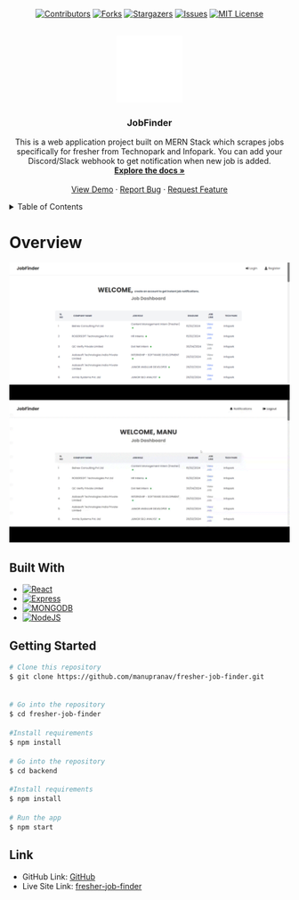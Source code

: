 <div align="center">

[![Contributors][contributors-shield]][contributors-url]
[![Forks][forks-shield]][forks-url]
[![Stargazers][stars-shield]][stars-url]
[![Issues][issues-shield]][issues-url]
[![MIT License][license-shield]][license-url]

</div>

<!-- PROJECT LOGO -->
<br />
<div align="center">

  <a href="https://github.com/manupranav/fresher-job-finder">
    <img src="media/logo.png" alt="Logo" width="120" height="120">
  </a>

<h3 align="center">JobFinder</h3>

  <p align="center">
    This is a web application project built on MERN Stack which scrapes jobs specifically for fresher from Technopark and Infopark. You can add your Discord/Slack webhook to get notification when new job is added.
    <br />
    <a href="https://github.com/manupranav/fresher-job-finder"><strong>Explore the docs »</strong></a>
    <br />
    <br />
    <a href="https://github.com/manupranav/fresher-job-finder">View Demo</a>
    ·
    <a href="https://github.com/manupranav/fresher-job-finder/issues">Report Bug</a>
    ·
    <a href="https://github.com/manupranav/fresher-job-finder/issues">Request Feature</a>
  </p>
</div>

<!-- TABLE OF CONTENTS -->
<details>
  <summary>Table of Contents</summary>
  <ol>
    <li>
      <a href="#overview">Overview</a>
    </li>
        <li><a href="#built-with">Built With</a></li>
    <li>
      <a href="#getting-started">Getting Started</a>
    <li><a href="#contact">Link</a></li>
  </ol>
</details>

<!-- Overview -->

# Overview

[![fresher-job-finder Preview][product-preview]](https://github.com/manupranav/fresher-job-finder/blob/main/media/preview.png)
[![fresher-job-finder Demo][product-video]](https://github.com/manupranav/fresher-job-finder/blob/main/media/demo.gif)

## Built With

- [![React][react.js]][react-url]
- [![Express][express.com]][express-url]
- [![MONGODB][mongodb.com]][mongodb-url]
- [![NodeJS][nodejs.com]][nodejs-url]

<!-- GETTING STARTED -->

## Getting Started

```bash
# Clone this repository
$ git clone https://github.com/manupranav/fresher-job-finder.git


# Go into the repository
$ cd fresher-job-finder

#Install requirements
$ npm install

# Go into the repository
$ cd backend

#Install requirements
$ npm install

# Run the app
$ npm start
```

<!-- LINK -->

## Link

- GitHub Link: [GitHub](https://github.com/manupranav/fresher-job-finder)
- Live Site Link: [fresher-job-finder](https://freshers-jobfinder.netlify.app/)

<!-- MARKDOWN LINKS & IMAGES -->
<!-- https://www.markdownguide.org/basic-syntax/#reference-style-links -->

[contributors-shield]: https://img.shields.io/github/contributors/manupranav/fresher-job-finder.svg?style=for-the-badge
[contributors-url]: https://github.com/manupranav/fresher-job-finder/graphs/contributors
[forks-shield]: https://img.shields.io/github/forks/manupranav/fresher-job-finder.svg?style=for-the-badge
[forks-url]: https://github.com/manupranav/fresher-job-finder/network/members
[stars-shield]: https://img.shields.io/github/stars/manupranav/fresher-job-finder.svg?style=for-the-badge
[stars-url]: https://github.com/manupranav/fresher-job-finder/stargazers
[issues-shield]: https://img.shields.io/github/issues/manupranav/fresher-job-finder.svg?style=for-the-badge
[issues-url]: https://github.com/manupranav/fresher-job-finder/issues
[license-shield]: https://img.shields.io/github/license/manupranav/fresher-job-finder.svg?style=for-the-badge
[license-url]: https://github.com/manupranav/fresher-job-finder/blob/master/LICENSE.txt
[linkedin-shield]: https://img.shields.io/badge/-LinkedIn-black.svg?style=for-the-badge&logo=linkedin&colorB=555
[linkedin-url]: https://linkedin.com/in/linkedin_username
[product-screenshot]: images/screenshot.png
[next.js]: https://img.shields.io/badge/next.js-000000?style=for-the-badge&logo=nextdotjs&logoColor=white
[next-url]: https://nextjs.org/
[react.js]: https://img.shields.io/badge/REACT%20JS-000000?style=for-the-badge&logo=REACT&logoColor=61DBFB
[react-url]: https://reactjs.org/
[materialui]: https://img.shields.io/badge/Material%20UI-293462?style=for-the-badge&logo=mui&logoColor=E7F6F2
[materialui-url]: https://mui.com/
[vue.js]: https://img.shields.io/badge/Vue.js-35495E?style=for-the-badge&logo=vuedotjs&logoColor=4FC08D
[vue-url]: https://vuejs.org/
[angular.io]: https://img.shields.io/badge/Angular-DD0031?style=for-the-badge&logo=angular&logoColor=white
[angular-url]: https://angular.io/
[svelte.dev]: https://img.shields.io/badge/Svelte-4A4A55?style=for-the-badge&logo=svelte&logoColor=FF3E00
[svelte-url]: https://svelte.dev/
[laravel.com]: https://img.shields.io/badge/Laravel-FF2D20?style=for-the-badge&logo=laravel&logoColor=white
[laravel-url]: https://laravel.com
[bootstrap.com]: https://img.shields.io/badge/Bootstrap-563D7C?style=for-the-badge&logo=bootstrap&logoColor=white
[bootstrap-url]: https://getbootstrap.com
[django.com]: https://img.shields.io/badge/Django-092E20?style=for-the-badge&logo=django&logoColor=white
[django-url]: https://www.djangoproject.com/
[sqlite.com]: https://img.shields.io/badge/SQLite-07405E?style=for-the-badge&logo=sqlite&logoColor=white
[sqlite-url]: https://www.sqlite.org/index.html
[postgresql.com]: https://img.shields.io/badge/PostgreSQL-316192?style=for-the-badge&logo=postgresql&logoColor=white
[postgresql-url]: https://www.postgresql.org/
[jquery.com]: https://img.shields.io/badge/jQuery-0769AD?style=for-the-badge&logo=jquery&logoColor=white
[jquery-url]: https://jquery.com
[netlify.com]: https://img.shields.io/badge/Netlify-00C7B7?style=for-the-badge&logo=netlify&logoColor=white
[netlify-url]: https://netlify.com
[python.org]: https://img.shields.io/badge/Python-14354C?style=for-the-badge&logo=python&logoColor=white
[python-url]: https://www.python.org/
[tailwindcss.com]: https://img.shields.io/badge/tailwindcss-%2338B2AC.svg?style=for-the-badge&logo=tailwind-css&logoColor=white
[tailwindcss-url]: https://tailwind.com
[express.com]: https://img.shields.io/badge/express-14354C?style=for-the-badge&logo=express&logoColor=white
[express-url]: https://expressjs.com/
[nodejs.com]: https://img.shields.io/badge/Node.js-43853D?style=for-the-badge&logo=node.js&logoColor=white
[nodejs-url]: https://nodejs.org/
[mongodb.com]: https://img.shields.io/badge/mongodb-14354C?style=for-the-badge&logo=mongodb&logoColor=white
[mongodb-url]: https://www.mongodb.com/
[product-preview]: media/preview.png
[product-preview2]: media/preview2.png
[product-video]: media/demo.gif
